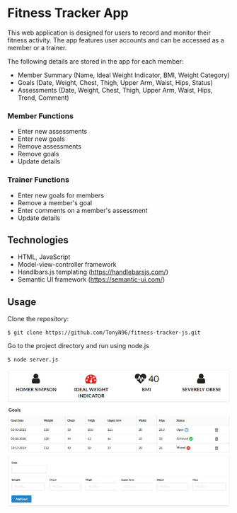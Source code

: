 # Fitness Tracker App

This web application is designed for users to record and monitor their fitness activity. The app features user accounts and can be accessed as a member or a trainer.

The following details are stored in the app for each member:
- Member Summary (Name, Ideal Weight Indicator, BMI, Weight Category)
- Goals (Date, Weight, Chest, Thigh, Upper Arm, Waist, Hips, Status)
- Assessments (Date, Weight, Chest, Thigh, Upper Arm, Waist, Hips, Trend, Comment)

### Member Functions
- Enter new assessments
- Enter new goals
- Remove assessments
- Remove goals
- Update details

### Trainer Functions
-  Enter new goals for members
-  Remove a member's goal
-  Enter comments on a member's assessment
-  Update details

## Technologies
- HTML, JavaScript
- Model-view-controller framework
- Handlbars.js templating (https://handlebarsjs.com/)
- Semantic UI framework (https://semantic-ui.com/)

## Usage

Clone the repository:

```
$ git clone https://github.com/TonyN96/fitness-tracker-js.git
```

Go to the project directory and run using node.js

```
$ node server.js
```

![Dashboard View](images/dashboard.png)